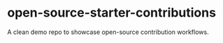 # open-source-starter-contributions
A clean demo repo to showcase open-source contribution workflows.
